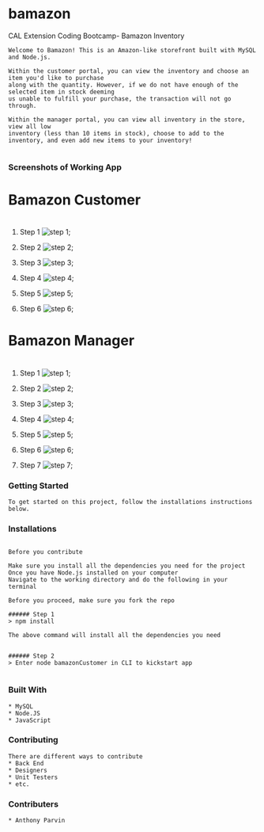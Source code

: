 # bamazon
CAL Extension Coding Bootcamp- Bamazon Inventory

 ```
Welcome to Bamazon! This is an Amazon-like storefront built with MySQL and Node.js. 

Within the customer portal, you can view the inventory and choose an item you'd like to purchase
along with the quantity. However, if we do not have enough of the selected item in stock deeming 
us unable to fulfill your purchase, the transaction will not go through.

Within the manager portal, you can view all inventory in the store, view all low
inventory (less than 10 items in stock), choose to add to the inventory, and even add new items to your inventory! 


 ```

### Screenshots of Working App

# Bamazon Customer <h1> 
1. Step 1
![step 1](images/step_1_bamazonCustomer.PNG);

2. Step 2
![step 2](images/step_2_bamazonCustomer.PNG);

3. Step 3
![step 3](images/step_3_bamazonCustomer.PNG);

4. Step 4
![step 4](images/step_4_bamazonCustomer.PNG);

5. Step 5
![step 5](images/step_5_bamazonCustomer.PNG);

6. Step 6
![step 6](images/step_6_bamazonCustomer.PNG);

# Bamazon Manager <h1> 

1. Step 1
![step 1](images/step_1_bamazonManager.PNG);

2. Step 2
![step 2](images/step_2_bamazonManager.PNG);

3. Step 3
![step 3](images/step_3_bamazonManager.PNG);

4. Step 4
![step 4](images/step_4_bamazonManager.PNG);

5. Step 5
![step 5](images/step_5_bamazonManager.PNG);

6. Step 6
![step 6](images/step_6_bamazonManager.PNG);

7. Step 7
![step 7](images/step_7_bamazonManager.PNG);


### Getting Started

```
To get started on this project, follow the installations instructions below.
```


### Installations
``` Installing

Before you contribute

Make sure you install all the dependencies you need for the project
Once you have Node.js installed on your computer
Navigate to the working directory and do the following in your terminal

Before you proceed, make sure you fork the repo

###### Step 1
> npm install

The above command will install all the dependencies you need


###### Step 2
> Enter node bamazonCustomer in CLI to kickstart app


```


### Built With

```
* MySQL
* Node.JS
* JavaScript

```

### Contributing

```
There are different ways to contribute
* Back End
* Designers
* Unit Testers
* etc.
```

### Contributers

```
* Anthony Parvin
```


